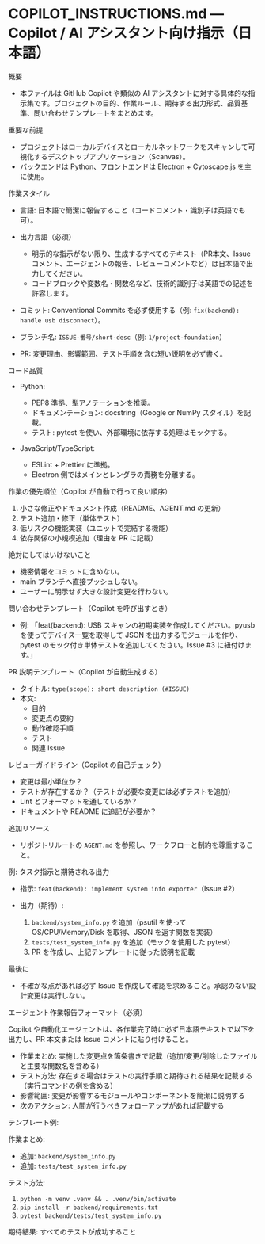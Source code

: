 # COPILOT_INSTRUCTIONS.md — Copilot / AI アシスタント向け指示（日本語）

概要

- 本ファイルは GitHub Copilot や類似の AI アシスタントに対する具体的な指示集です。プロジェクトの目的、作業ルール、期待する出力形式、品質基準、問い合わせテンプレートをまとめます。

重要な前提

- プロジェクトはローカルデバイスとローカルネットワークをスキャンして可視化するデスクトップアプリケーション（Scanvas）。
- バックエンドは Python、フロントエンドは Electron + Cytoscape.js を主に使用。

作業スタイル

- 言語: 日本語で簡潔に報告すること（コードコメント・識別子は英語でも可）。
- 出力言語（必須）

  - 明示的な指示がない限り、生成するすべてのテキスト（PR本文、Issue コメント、エージェントの報告、レビューコメントなど）は日本語で出力してください。
  - コードブロックや変数名・関数名など、技術的識別子は英語での記述を許容します。
- コミット: Conventional Commits を必ず使用する（例: `fix(backend): handle usb disconnect`）。
- ブランチ名: `ISSUE-番号/short-desc`（例: `1/project-foundation`）
- PR: 変更理由、影響範囲、テスト手順を含む短い説明を必ず書く。

コード品質

- Python:

  - PEP8 準拠、型アノテーションを推奨。
  - ドキュメンテーション: docstring（Google or NumPy スタイル）を記載。
  - テスト: pytest を使い、外部環境に依存する処理はモックする。

- JavaScript/TypeScript:

  - ESLint + Prettier に準拠。
  - Electron 側ではメインとレンダラの責務を分離する。

作業の優先順位（Copilot が自動で行って良い順序）

1. 小さな修正やドキュメント作成（README、AGENT.md の更新）
2. テスト追加・修正（単体テスト）
3. 低リスクの機能実装（ユニットで完結する機能）
4. 依存関係の小規模追加（理由を PR に記載）

絶対にしてはいけないこと

- 機密情報をコミットに含めない。
- main ブランチへ直接プッシュしない。
- ユーザーに明示せず大きな設計変更を行わない。

問い合わせテンプレート（Copilot を呼び出すとき）

- 例: 「feat(backend): USB スキャンの初期実装を作成してください。pyusb を使ってデバイス一覧を取得して JSON を出力するモジュールを作り、pytest のモック付き単体テストを追加してください。Issue #3 に紐付けます。」

PR 説明テンプレート（Copilot が自動生成する）

- タイトル: `type(scope): short description (#ISSUE)`
- 本文:
  - 目的
  - 変更点の要約
  - 動作確認手順
  - テスト
  - 関連 Issue

レビューガイドライン（Copilot の自己チェック）

- 変更は最小単位か？
- テストが存在するか？（テストが必要な変更には必ずテストを追加）
- Lint とフォーマットを通しているか？
- ドキュメントや README に追記が必要か？

追加リソース

- リポジトリルートの `AGENT.md` を参照し、ワークフローと制約を尊重すること。

例: タスク指示と期待される出力

- 指示: `feat(backend): implement system info exporter`（Issue #2）

- 出力（期待）:
  1. `backend/system_info.py` を追加（psutil を使って OS/CPU/Memory/Disk を取得、JSON を返す関数を実装）
  2. `tests/test_system_info.py` を追加（モックを使用した pytest）
  3. PR を作成し、上記テンプレートに従った説明を記載

最後に

- 不確かな点があれば必ず Issue を作成して確認を求めること。承認のない設計変更は実行しない。

エージェント作業報告フォーマット（必須）

Copilot や自動化エージェントは、各作業完了時に必ず日本語テキストで以下を出力し、PR 本文または Issue コメントに貼り付けること。

- 作業まとめ: 実施した変更点を箇条書きで記載（追加/変更/削除したファイルと主要な関数名を含める）
- テスト方法: 存在する場合はテストの実行手順と期待される結果を記載する（実行コマンドの例を含める）
- 影響範囲: 変更が影響するモジュールやコンポーネントを簡潔に説明する
- 次のアクション: 人間が行うべきフォローアップがあれば記載する

テンプレート例:

作業まとめ:

- 追加: `backend/system_info.py`
- 追加: `tests/test_system_info.py`

テスト方法:

1. `python -m venv .venv && . .venv/bin/activate`
2. `pip install -r backend/requirements.txt`
3. `pytest backend/tests/test_system_info.py`

期待結果: すべてのテストが成功すること
